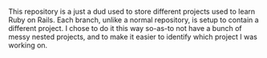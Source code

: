 This repository is a just a dud used to store different projects used to learn Ruby on Rails.  Each branch, unlike a normal repository, is setup to contain a different project.  I chose to do it this way so-as-to not have a bunch of messy nested projects, and to make it easier to identify which project I was working on.